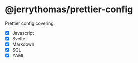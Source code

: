 # @jerrythomas/prettier-config

Prettier config covering.

- [x] Javascript
- [x] Svelte
- [x] Markdown
- [x] SQL
- [x] YAML
